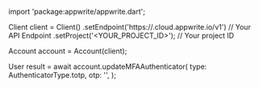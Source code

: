 import 'package:appwrite/appwrite.dart';

Client client = Client()
    .setEndpoint('https://<REGION>.cloud.appwrite.io/v1') // Your API Endpoint
    .setProject('<YOUR_PROJECT_ID>'); // Your project ID

Account account = Account(client);

User result = await account.updateMFAAuthenticator(
    type: AuthenticatorType.totp,
    otp: '<OTP>',
);
